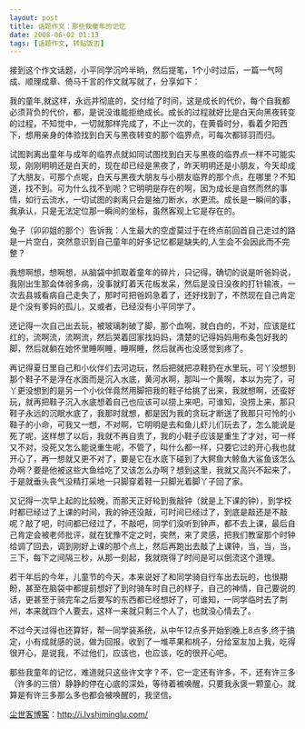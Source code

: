 ```yaml
---
layout: post
title: 话题作文：那些我童年的记忆
date: 2008-06-02 01:13
tags: [话题作文, 转贴饭否]
---
```

接到这个作文话题，小平同学沉吟半晌，然后提笔，1个小时过后，一篇一气呵成、顺理成章、倚马千言的作文就写就了，分享如下：

我的童年,就这样，永远并彻底的，交付给了时间，这是成长的代价，每个自我都必须背负的代价，都，是说没谁能拒绝成长。成长的过程就好比是白天向黑夜转变的过程，不知觉中，一切就那样完成了，不止一次的，在黄昏时分，看着夕阳西下，想用亲身的体验找到白天与黑夜转变的那个临界点，可每次都铩羽而归。

试图剥离出童年与成年的临界点就如同试图找到白天与黑夜的临界点一样不可能实现，刚刚明明还是白天的，现在却已经是黑夜了，昨天明明还是小朋友，今天却成了大朋友，可那个点呢，白天与黑夜大朋友与小朋友临界的那个点，在哪里？不知道，找不到。可为什么找不到呢？它明明是存在的啊，因为成长是自然而然的事情，如行云流水，一切试图的剥离只会是抽刀断水，水更流。成长是一瞬间的事，我承认，只是无法定位那一瞬间的坐标，虽然客观上它是存在的。

兔子（卯卯姐的那个）告诉我：人生最大的空虚莫过于在终点前回首自己走过的路是一片空白，突然意识到自己童年的好多记忆都是缺失的,人生会不会因此而不完整？

我想啊想，想啊想，从脑袋中抓取着童年的碎片，只记得，确切的说是听爸妈说，我刚出生那会体弱多病，没事就盯着天花板发呆，然后是没日没夜的打针输液，一次去县城看病自己走失了，那时可把爸妈急着了，还好找到了，不然现在自己肯定是个没有爹妈的孤儿，又或者，已经没有小平同学了。

还记得一次自己出去玩，被玻璃刺破了脚，那个血啊，就白白的，不对，应该是红红的，流啊流，流啊流，然后哭着回家找妈妈，清楚的记得妈妈用布条包好我的脚，然后就躺在她怀里睡啊睡，睡啊睡，然后就再也没感觉到疼了。

再记得夏日里自己和小伙伴们去河边玩，然后把就把凉鞋扔在水里玩，可丫没想到那个鞋子不是浮在水面而是沉入水底，黄河水啊，那叫一个黄啊，本以为完了，可丫更没想到的是另一个小伙伴竟然用脚把我的鞋子给挑了出来，我就想啊，还蛮好玩，就再把鞋子沉入水底想着自己也应该可以捞上来吧，可谁知，没捞上来，那只鞋子永远的沉眠水底了，我那时就想，都是因为我的贪玩才断送了我那只可怜的小鞋子的小命，可我又一想，不对啊，它明明是去和鱼儿虾儿们玩去了，怎么能说是死了呢，这样想了以后，我就不再自责了，我的小鞋子应该是重生了才对，可一样又不对，没死又怎么能说重生呢，不管了，叫什么都一样，只要它过的开心我也就开心了，再一想就又更不对了，要是它在水底下碰到了大鳄鱼大鲸鱼大鲨鱼该怎么办啊？要是他被这些大鱼给吃了又该怎么办啊？想到这里，我就又高兴不起来了，于是就垂头丧气没精打采地一只脚穿着鞋一只脚光着脚丫子回了家。

又记得一次早上起的比较晚，而那天正好轮到我敲钟（就是上下课的钟），到学校时都已经过了上课的时间，我的钟还没敲，可时间已经过了，到底是敲还是不敲呢？敲了吧，时间都已经过了，不敲吧，同学们没听到钟声，都不去上课，最后自己肯定会被老师批评，就在犹豫不定之时，突然，来了灵感，把我们教室那个时钟给调了回去，调到刚好上课的那个点上，然后再跑出去敲了上课钟，当，当，当，三下，每下之间隔三秒，从那一刻起，我就晓得了时间是可以倒流这个道理。

若干年后的今年，儿童节的今天，本来说好了和同学骑自行车出去玩的，也很期盼，甚至在脑袋中都提前想好了到时骑车时自己的样子，自己的神情，自己要说的话，更甚至于骑完车之后要写的东西都已经想好了，可谁知，一同学临时去了荆州，本来就四个人要去，这样一来就只剩三个人了，也就没心情去了。

不过今天过得也还算好，帮一同学装系统，从中午12点多开始到晚上8点多,终于搞定，小有成就感的说，做为回报，收到了一堆苹果和桃子，分给室友加上我，吃得很开心，是说我，不过他们，应该也，也应该，吃的很开心吧。

那些我童年的记忆，难道就只这些许文字？不，它一定还有许多，不，还有许三多（许多的三倍）静静的停在心底的深处，等待着被唤醒，只要我永褒一颗童心，就算是有许三多那么多也都会被唤醒的，我坚信。

<a href="http://i.lvshiminglu.com/">尘世客博客</a>：<a href="http://i.lvshiminglu.com/">http://i.lvshiminglu.com/</a>

